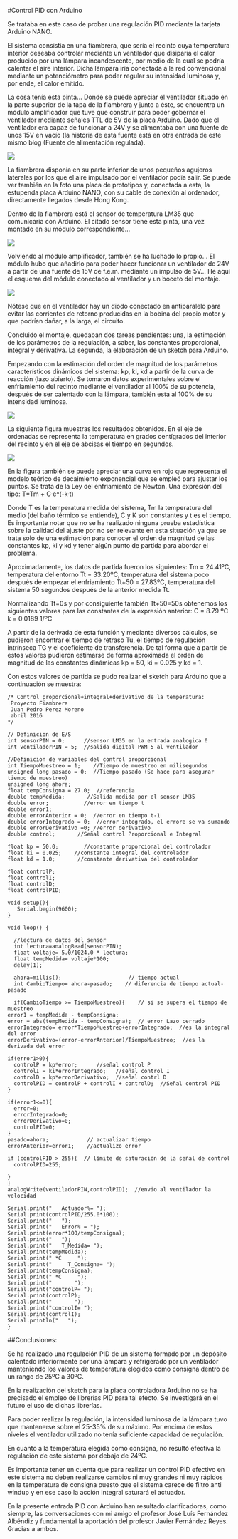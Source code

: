 #Control PID con Arduino

Se trataba en este caso de probar una regulación PID mediante la tarjeta Arduino NANO.

El sistema consistía en una fiambrera, que sería el recinto cuya temperatura interior deseaba controlar mediante un ventilador que disiparía el calor producido por una lámpara incandescente, por medio de la cual se podría calentar el aire interior. Dicha lámpara iría conectada a la red convencional mediante un potenciómetro para poder regular su intensidad luminosa y, por ende, el calor emitido.

La cosa tenía esta pinta... Donde se puede apreciar el ventilador situado en la parte superior de la tapa de la fiambrera y junto a éste, se encuentra un módulo amplificador que tuve que construir para poder gobernar el ventilador mediante señales TTL de 5V de la placa Arduino. Dado que el ventilador era capaz de funcionar a 24V y se alimentaba con una fuente de unos 15V en vacío (la historia de esta fuente está en otra entrada de este mismo blog (Fuente de alimentación regulada).

![](imagenes/fotoPIDarduino01.jpg)

La fiambrera disponía en su parte inferior de unos pequeños agujeros laterales por los que el aire impulsado por el ventilador podía salir. Se puede ver también en la foto una placa de prototipos y, conectada a esta, la estupenda placa Arduino NANO, con su cable de conexión al ordenador, directamente llegados desde Hong Kong.

Dentro de la fiambrera está el sensor de temperatura LM35 que comunicaría con Arduino.  El citado sensor tiene esta pinta, una vez montado en su módulo correspondiente...

![](imagenes/fotoPIDarduino02.jpg)

Volviendo al módulo amplificador, también se ha luchado lo propio... El módulo hubo que añadirlo para poder hacer funcionar un ventilador de 24V a partir de una fuente de 15V de f.e.m. mediante un impulso de 5V... He aquí el esquema del módulo conectado al ventilador y un boceto del montaje.

![](imagenes/fotoPIDarduino03.jpg)

Nótese que en el ventilador hay un diodo conectado en antiparalelo para evitar las corrientes de retorno producidas en la bobina del propio motor y que podrían dañar, a la larga, el circuito.

Concluido el montaje, quedaban dos tareas pendientes: una, la estimación de los parámetros de la regulación, a saber, las constantes proporcional, integral y derivativa. La segunda, la elaboración de un sketch para Arduino.

Empezando con la estimación del orden de magnitud de los parámetros característicos dinámicos del sistema: kp, ki, kd a partir de la curva de reacción (lazo abierto). Se tomaron datos experimentales sobre el enfriamiento del recinto mediante el ventilador al 100% de su potencia, después de ser calentado con la lámpara, también esta al 100% de su intensidad luminosa.

![](imagenes/fotoPIDarduino04.jpg)

La siguiente figura muestras los resultados obtenidos. En el eje de ordenadas se representa la temperatura en grados centígrados del interior del recinto y en el eje de abcisas el tiempo en segundos.

![](imagenes/fotoPIDarduino05.png)

En la figura también se puede apreciar una curva en rojo que representa el modelo teórico de decaimiento exponencial que se empleó para ajustar los puntos. Se trata de la Ley del enfriamiento de Newton. Una expresión del tipo:
T=Tm + C·e^(-k·t)

Donde T es la temperatura medida del sistema, Tm la temperatura del medio (del baño térmico se entiende), C y K son constantes y t es el tiempo. Es importante notar que no se ha realizado ninguna prueba estadística sobre la calidad del ajuste por no ser relevante en esta situación ya que se trata solo de una estimación para conocer el orden de magnitud de las constantes kp, ki y kd y tener algún punto de partida para abordar el problema.

Aproximadamente, los datos de partida fueron los siguientes:
Tm = 24.41ºC, temperatura del entorno
Tt = 33.20ºC, temperatura del sistema poco después de empezar el enfriamiento
Tt+50 = 27.83ºC, temperatura del sistema 50 segundos después de la anterior medida Tt.

Normalizando Tt=0s y por consiguiente también Tt+50=50s obtenemos los siguientes valores para las constantes de la expresión anterior:
C = 8.79 ºC
k = 0.0189 1/ºC

A partir de la derivada de esta función y mediante diversos cálculos, se pudieron encontrar el tiempo de retraso Tu, el tiempo de regulación intrínseca TG y el coeficiente de transferencia. De tal forma que a partir de estos valores pudieron estimarse de forma aproximada el orden de magnitud de las constantes dinámicas kp = 50, ki = 0.025 y kd = 1.

Con estos valores de partida se pudo realizar el sketch para Arduino que a continuación se muestra:

    /* Control proporcional+integral+derivativo de la temperatura:
     Proyecto Fiambrera
     Juan Pedro Perez Moreno
     abril 2016
    */

    // Definicion de E/S
    int sensorPIN = 0;      //sensor LM35 en la entrada analogica 0
    int ventiladorPIN = 5;  //salida digital PWM 5 al ventilador

    //Definicion de variables del control proporcional
    int TiempoMuestreo = 1;    //Tiempo de muestreo en milisegundos
    unsigned long pasado = 0;  //Tiempo pasado (Se hace para asegurar tiempo de muestreo)
    unsigned long ahora;
    float tempConsigna = 27.0;  //referencia
    double tempMedida;       //Salida medida por el sensor LM35
    double error;           //error en tiempo t
    double error1;
    double errorAnterior = 0;  //error en tiempo t-1
    double errorIntegrado = 0;  //error integrado, el errore se va sumando
    double errorDerivativo =0; //error derivativo
    double control;       //Señal control Proporcional e Integral

    float kp = 50.0;        //constante proporcional del controlador 
    float ki = 0.025;    //constante integral del controlador
    float kd = 1.0;       //constante derivativa del controlador

    float controlP;
    float controlI;
    float controlD;
    float controlPID;

    void setup(){
       Serial.begin(9600);
    }

    void loop() {
  
      //lectura de datos del sensor
      int lectura=analogRead(sensorPIN);
      float voltaje= 5.0/1024.0 * lectura;
      float tempMedida= voltaje*100;
      delay(1);
  
      ahora=millis();                     // tiempo actual 
      int CambioTiempo= ahora-pasado;    // diferencia de tiempo actual- pasado
  
      if(CambioTiempo >= TiempoMuestreo){    // si se supera el tiempo de muestreo
    error1 = tempMedida - tempConsigna;
    error = abs(tempMedida - tempConsigna);  // error Lazo cerrado
    errorIntegrado= error*TiempoMuestreo+errorIntegrado;  //es la integral del error
    errorDerivativo=(error-errorAnterior)/TiempoMuestreo;  //es la derivada del error
    
    if(error1>0){
      controlP = kp*error;      //señal control P
      controlI = ki*errorIntegrado;   //señal control I
      controlD = kp*errorDerivativo;  //señal contrl D
      controlPID = controlP + controlI + controlD;  //Señal control PID
    }
    
    if(error1<=0){
      error=0;
      errorIntegrado=0;
      errorDerivativo=0;
      controlPID=0;
    }
    pasado=ahora;            // actualizar tiempo
    errorAnterior=error1;    //actualizo error
    
    if (controlPID > 255){  // límite de saturación de la señal de control
      controlPID=255;

    }
    }
    analogWrite(ventiladorPIN,controlPID);  //envio al ventilador la velocidad
  
    Serial.print("   Actuador%= ");
    Serial.print(controlPID/255.0*100);
    Serial.print("   ");
    Serial.print("   Error% = ");
    Serial.print(error*100/tempConsigna);
    Serial.print("   ");
    Serial.print("   T_Medida= ");
    Serial.print(tempMedida);
    Serial.print(" *C     ");
    Serial.print("     T_Consigna= ");
    Serial.print(tempConsigna);
    Serial.print(" *C     ");
    Serial.print("       ");
    Serial.print("controlP= ");
    Serial.print(controlP);
    Serial.print("       ");
    Serial.print("controlI= ");
    Serial.print(controlI);
    Serial.println("   ");
    }
 
##Conclusiones:

Se ha realizado una regulación PID de un sistema formado por un depósito calentado interiormente por una lámpara y refrigerado por un ventilador manteniendo los valores de temperatura elegidos como consigna dentro de un rango de 25ºC a 30ºC.

En la realización del sketch para la placa controladora Arduino no se ha precisado el empleo de librerías PID para tal efecto. Se investigará en el futuro el uso de dichas librerías.

Para poder realizar la regulación, la intensidad luminosa de la lámpara tuvo que mantenerse sobre el 25-35% de su máximo. Por encima de estos niveles el ventilador utilizado no tenía suficiente capacidad de regulación.

En cuanto a la temperatura elegida como consigna, no resultó efectiva la regulación de este sistema por debajo de 24ºC.

Es importante tener en cuenta que para realizar un control PID efectivo en este sistema no deben realizarse cambios ni muy grandes ni muy rápidos en la temperatura de consigna puesto que el sistema carece de filtro anti windup y en ese caso la acción integral saturará el actuador.

En la presente entrada PID con Arduino han resultado clarificadoras, como siempre, las conversaciones con mi amigo el profesor José Luís Fernández Albéndiz y fundamental la aportación del profesor Javier Fernández Reyes. Gracias a ambos.
